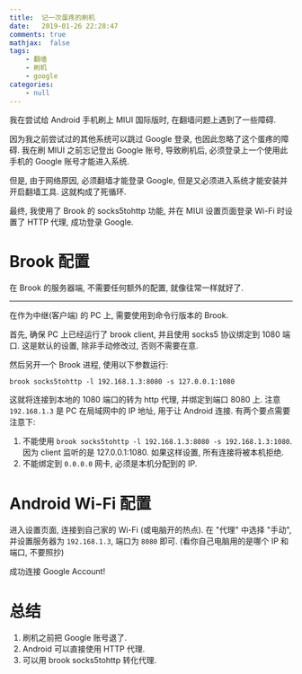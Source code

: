 ```yaml
---
title:  记一次蛋疼的刷机
date:   2019-01-26 22:28:47
comments: true
mathjax:  false
tags:
    - 翻墙
    - 刷机
    - google
categories:
    - null
---
```


我在尝试给 Android 手机刷上 MIUI 国际版时, 在翻墙问题上遇到了一些障碍.

因为我之前尝试过的其他系统可以跳过 Google 登录, 也因此忽略了这个蛋疼的障碍. 我在刷 MIUI 之前忘记登出 Google 账号, 导致刷机后, 必须登录上一个使用此手机的 Google 账号才能进入系统.

但是, 由于网络原因, 必须翻墙才能登录 Google, 但是又必须进入系统才能安装并开启翻墙工具. 这就构成了死循环.

最终, 我使用了 Brook 的 socks5tohttp 功能, 并在 MIUI 设置页面登录 Wi-Fi 时设置了 HTTP 代理, 成功登录 Google.

<!--more-->

# Brook 配置

在 Brook 的服务器端, 不需要任何额外的配置, 就像往常一样就好了.

---

在作为中继(客户端) 的 PC 上, 需要使用到命令行版本的 Brook.

首先, 确保 PC 上已经运行了 brook client, 并且使用 socks5 协议绑定到 1080 端口.
这是默认的设置, 除非手动修改过, 否则不需要在意.

然后另开一个 Brook 进程, 使用以下参数运行:

```
brook socks5tohttp -l 192.168.1.3:8080 -s 127.0.0.1:1080
```

这就将连接到本地的 1080 端口的转为 http 代理, 并绑定到端口 8080 上. 注意 `192.168.1.3` 是 PC 在局域网中的 IP 地址, 用于让 Android 连接.
有两个要点需要注意下:

1. 不能使用 `brook socks5tohttp -l 192.168.1.3:8080 -s 192.168.1.3:1080`. 因为 client 监听的是 127.0.0.1:1080. 如果这样设置, 所有连接将被本机拒绝.
2. 不能绑定到 `0.0.0.0` 网卡, 必须是本机分配到的 IP.

# Android Wi-Fi 配置

进入设置页面, 连接到自己家的 Wi-Fi (或电脑开的热点). 在 "代理" 中选择 "手动", 并设置服务器为 `192.168.1.3`, 端口为 `8080` 即可. (看你自己电脑用的是哪个 IP 和端口, 不要照抄)

成功连接 Google Account!

# 总结

1. 刷机之前把 Google 账号退了.
2. Android 可以直接使用 HTTP 代理.
3. 可以用 brook socks5tohttp 转化代理.
